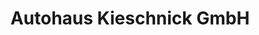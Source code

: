 ---
title: "Autohaus Kieschnick GmbH"
url: /hoyerswerda/autohaus-kieschnick-gmbh/
shop: Autohaus
---